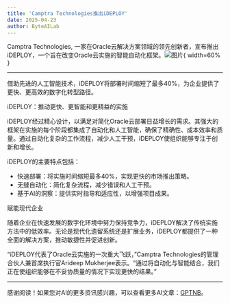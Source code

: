 ```yaml
---
title: 'Camptra Technologies推出iDEPLOY'
date: 2025-04-23
author: ByteAILab
---
```


Camptra Technologies, 一家在Oracle云解决方案领域的领先创新者，宣布推出iDEPLOY，一个旨在改变Oracle云实施的智能自动化框架。![图片](https://ai-techpark.com/wp-content/uploads/Camptra.jpg){ width=60% }

---
借助先进的人工智能技术，iDEPLOY将部署时间缩短了最多40%，为企业提供了更快、更高效的数字化转型路径。

iDEPLOY：推动更快、更智能和更精益的实施

iDEPLOY经过精心设计，以满足对简化Oracle云部署日益增长的需求。其强大的框架在实施的每个阶段都集成了自动化和人工智能，确保了精确性、成本效率和质量。通过自动化复杂的工作流程，减少人工干预，iDEPLOY使组织能够专注于创新和增长。

iDEPLOY的主要特点包括：

- 快速部署：将实施时间缩短最多40%，实现更快的市场推出策略。
- 无缝自动化：简化复杂流程，减少错误和人工干预。
- 基于AI的洞察：提供实时指导和适应性，以增强项目成果。

赋能现代企业

随着企业在快速发展的数字化环境中努力保持竞争力，iDEPLOY解决了传统实施方法中的低效率。无论是现代化遗留系统还是扩展业务，iDEPLOY都提供了一种全面的解决方案，推动敏捷性并促进创新。

“iDEPLOY代表了Oracle云实施的一次重大飞跃，”Camptra Technologies的管理合伙人兼首席执行官Arideep Mukherjee表示。“通过将自动化与智能结合，我们正在使组织能够在不妥协质量的情况下实现更快的结果。”

---
感谢阅读！如果您对AI的更多资讯感兴趣，可以查看更多AI文章：[GPTNB](https://gptnb.com)。